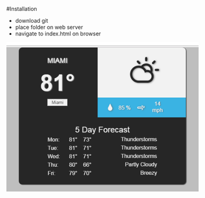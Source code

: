 #Installation

* download git 
* place folder on web server
* navigate to index.html on browser

![GitHub Logo](/docs/weatherapp.png)
